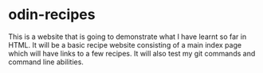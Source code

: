 # odin-recipes
This is a website that is going to demonstrate what I have learnt so far in HTML.
It will be a basic recipe website consisting of a main index page which will have links to a few recipes.
It will also test my git commands and command line abilities.